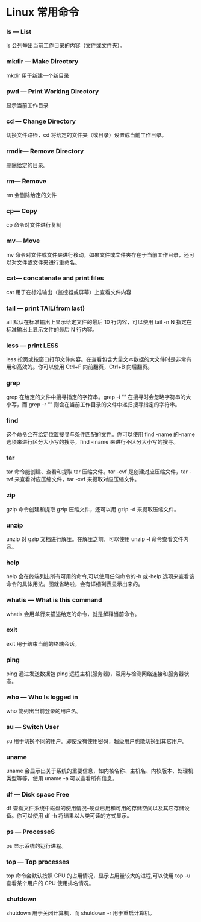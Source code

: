 # Linux 常用命令

### ls — List

ls 会列举出当前工作目录的内容（文件或文件夹）。

### mkdir — Make Directory

mkdir 用于新建一个新目录

### pwd — Print Working Directory

显示当前工作目录

### cd — Change Directory

切换文件路径，cd 将给定的文件夹（或目录）设置成当前工作目录。

### rmdir— Remove Directory

删除给定的目录。

### rm— Remove

rm 会删除给定的文件

### cp— Copy

cp 命令对文件进行复制

### mv— Move

mv 命令对文件或文件夹进行移动，如果文件或文件夹存在于当前工作目录，还可以对文件或文件夹进行重命名。

### cat— concatenate and print files

cat 用于在标准输出（监控器或屏幕）上查看文件内容

### tail — print TAIL(from last)

ail 默认在标准输出上显示给定文件的最后 10 行内容，可以使用 tail -n N 指定在标准输出上显示文件的最后 N 行内容。

### less — print LESS

less 按页或按窗口打印文件内容。在查看包含大量文本数据的大文件时是非常有用和高效的。你可以使用 Ctrl+F 向前翻页，Ctrl+B 向后翻页。

### grep

grep 在给定的文件中搜寻指定的字符串。grep -i “” 在搜寻时会忽略字符串的大小写，而 grep -r “” 则会在当前工作目录的文件中递归搜寻指定的字符串。

### find

这个命令会在给定位置搜寻与条件匹配的文件。你可以使用 find -name 的-name 选项来进行区分大小写的搜寻，find -iname 来进行不区分大小写的搜寻。

### tar

tar 命令能创建、查看和提取 tar 压缩文件。tar -cvf 是创建对应压缩文件，tar -tvf 来查看对应压缩文件，tar -xvf 来提取对应压缩文件。

### zip

gzip 命令创建和提取 gzip 压缩文件，还可以用 gzip -d 来提取压缩文件。

### unzip

unzip 对 gzip 文档进行解压。在解压之前，可以使用 unzip -l 命令查看文件内容。

### help

help 会在终端列出所有可用的命令,可以使用任何命令的-h 或-help 选项来查看该命令的具体用法。图就省略啦，会有详细列表显示出来的。

### whatis — What is this command

whatis 会用单行来描述给定的命令，就是解释当前命令。

### exit

exit 用于结束当前的终端会话。

### ping

ping 通过发送数据包 ping 远程主机(服务器)，常用与检测网络连接和服务器状态。

### who — Who Is logged in

who 能列出当前登录的用户名。

### su — Switch User

su 用于切换不同的用户。即使没有使用密码，超级用户也能切换到其它用户。

### uname

uname 会显示出关于系统的重要信息，如内核名称、主机名、内核版本、处理机类型等等，使用 uname -a 可以查看所有信息。

### df — Disk space Free

df 查看文件系统中磁盘的使用情况–硬盘已用和可用的存储空间以及其它存储设备。你可以使用 df -h 将结果以人类可读的方式显示。

### ps — ProcesseS

ps 显示系统的运行进程。

### top — Top processes

top 命令会默认按照 CPU 的占用情况，显示占用量较大的进程,可以使用 top -u 查看某个用户的 CPU 使用排名情况。

### shutdown

shutdown 用于关闭计算机，而 shutdown -r 用于重启计算机。
